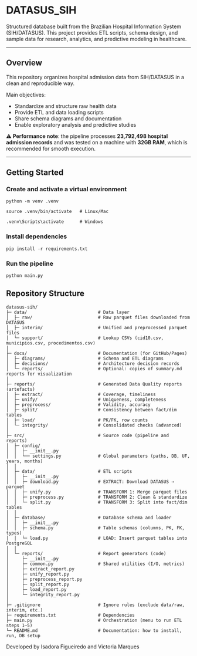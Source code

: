 # DATASUS_SIH

Structured database built from the Brazilian Hospital Information System (SIH/DATASUS). 
This project provides ETL scripts, schema design, and sample data for research, analytics, and predictive modeling in healthcare.

---

## Overview
This repository organizes hospital admission data from SIH/DATASUS in a clean and reproducible way.

Main objectives:
- Standardize and structure raw health data
- Provide ETL and data loading scripts
- Share schema diagrams and documentation
- Enable exploratory analysis and predictive studies

⚠️ **Performance note**: the pipeline processes **23,792,498 hospital admission records** and was tested on a machine with **32GB RAM**, which is recommended for smooth execution.  


---




## Getting Started  

### Create and activate a virtual environment  

```
python -m venv .venv

```

```
source .venv/bin/activate   # Linux/Mac

```

```
.venv\Scripts\activate      # Windows

```
### Install dependencies

```
pip install -r requirements.txt

```

### Run the pipeline  
```
python main.py
```


## Repository Structure

```
datasus-sih/
├─ data/                           # Data layer
│  ├─ raw/                         # Raw parquet files downloaded from DATASUS
│  ├─ interim/                     # Unified and preprocessed parquet files
│  └─ support/                     # Lookup CSVs (cid10.csv, municipios.csv, procedimentos.csv)
│
├─ docs/                           # Documentation (for GitHub/Pages)
│  ├─ diagrams/                    # Schema and ETL diagrams
│  ├─ decisions/                   # Architecture decision records
│  └─ reports/                     # Optional: copies of summary.md reports for visualization
│
├─ reports/                        # Generated Data Quality reports (artefacts)
│  ├─ extract/                     # Coverage, timeliness
│  ├─ unify/                       # Uniqueness, completeness
│  ├─ preprocess/                  # Validity, accuracy
│  ├─ split/                       # Consistency between fact/dim tables
│  ├─ load/                        # PK/FK, row counts
│  └─ integrity/                   # Consolidated checks (advanced)
│
├─ src/                            # Source code (pipeline and reports)
│  ├─ config/
│  │  ├─ __init__.py
│  │  └── settings.py              # Global parameters (paths, DB, UF, years, months)
│  │
│  ├─ data/                        # ETL scripts
│  │  ├─ __init__.py
│  │  ├─ download.py               # EXTRACT: Download DATASUS → parquet
│  │  ├─ unify.py                  # TRANSFORM 1: Merge parquet files
│  │  ├─ preprocess.py             # TRANSFORM 2: Clean & standardize
│  │  └─ split.py                  # TRANSFORM 3: Split into fact/dim tables
│  │
│  ├─ database/                    # Database schema and loader
│  │  ├─ __init__.py
│  │  ├─ schema.py                 # Table schemas (columns, PK, FK, types)
│  │  └─ load.py                   # LOAD: Insert parquet tables into PostgreSQL
│  │
│  └─ reports/                     # Report generators (code)
│     ├─ __init__.py
│     ├─ common.py                 # Shared utilities (I/O, metrics)
│     ├─ extract_report.py
│     ├─ unify_report.py
│     ├─ preprocess_report.py
│     ├─ split_report.py
│     ├─ load_report.py
│     └─ integrity_report.py
│
├─ .gitignore                      # Ignore rules (exclude data/raw, interim, etc.)
├─ requirements.txt                # Dependencies
├─ main.py                         # Orchestration (menu to run ETL steps 1–5)
└─ README.md                       # Documentation: how to install, run, DB setup

```

Developed by Isadora Figueiredo and Victoria Marques


